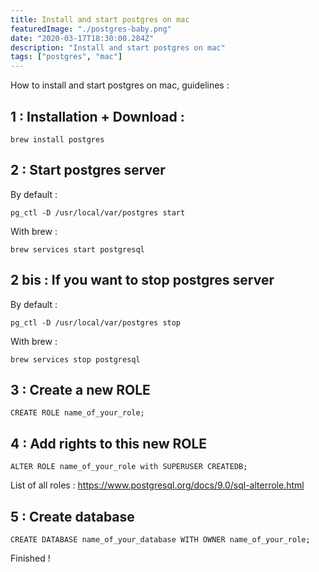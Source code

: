 ```yaml
---
title: Install and start postgres on mac
featuredImage: "./postgres-baby.png"
date: "2020-03-17T18:30:00.284Z"
description: "Install and start postgres on mac"
tags: ["postgres", "mac"]
---
```


How to install and start postgres on mac, guidelines :

## 1 : Installation + Download : 

```
brew install postgres
```


## 2 : Start postgres server

By default : 
```
pg_ctl -D /usr/local/var/postgres start  
```
With brew : 
```
brew services start postgresql 
```


## 2 bis : If you want to stop postgres server 

By default : 
```
pg_ctl -D /usr/local/var/postgres stop
```
With brew : 
```
brew services stop postgresql 
```


## 3 : Create a new ROLE

```
CREATE ROLE name_of_your_role;

```


## 4 : Add rights to this new ROLE

```
ALTER ROLE name_of_your_role with SUPERUSER CREATEDB;
```
List of all roles : https://www.postgresql.org/docs/9.0/sql-alterrole.html


## 5 : Create database

```
CREATE DATABASE name_of_your_database WITH OWNER name_of_your_role;
```

Finished !